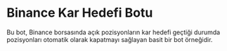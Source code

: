 # Binance Kar Hedefi Botu

Bu bot, Binance borsasında açık pozisyonların kar hedefi geçtiği durumda pozisyonları otomatik olarak kapatmayı sağlayan basit bir bot örneğidir.


